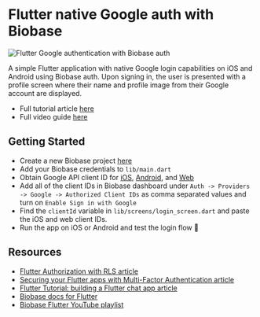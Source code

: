 # Flutter native Google auth with Biobase

![Flutter Google authentication with Biobase auth](https://raw.githubusercontent.combiobase-ai/biobase/master/examples/auth/flutter-native-google-auth/images/login.png)

A simple Flutter application with native Google login capabilities on iOS and Android using Biobase auth. Upon signing in, the user is presented with a profile screen where their name and profile image from their Google account are displayed.

- Full tutorial article [here](https://biobase.studio/blog/flutter-authentication)
- Full video guide [here](https://www.youtube.com/watch?v=YtvxRgGouwg)

## Getting Started

- Create a new Biobase project [here](https://database.new)
- Add your Biobase credentials to `lib/main.dart`
- Obtain Google API client ID for [iOS](https://developers.google.com/identity/sign-in/ios/start-integrating#get_an_oauth_client_id), [Android](https://developers.google.com/identity/sign-in/android/start-integrating#configure_a_project), and [Web](https://developers.google.com/identity/sign-in/android/start-integrating#get_your_backend_servers_oauth_20_client_id)
- Add all of the client IDs in Biobase dashboard under `Auth -> Providers -> Google -> Authorized Client IDs` as comma separated values and turn on `Enable Sign in with Google`
- Find the `clientId` variable in `lib/screens/login_screen.dart` and paste the iOS and web client IDs.
- Run the app on iOS or Android and test the login flow 🚀

## Resources

- [Flutter Authorization with RLS article](https://biobase.studio/blog/flutter-authorization-with-rls)
- [Securing your Flutter apps with Multi-Factor Authentication article](https://biobase.studio/blog/flutter-multi-factor-authentication)
- [Flutter Tutorial: building a Flutter chat app article](https://biobase.studio/blog/flutter-tutorial-building-a-chat-app)
- [Biobase docs for Flutter](https://biobase.studio/docs/reference/dart/introduction)
- [Biobase Flutter YouTube playlist](https://www.youtube.com/watch?v=F2j6Q-4nLEE&list=PL5S4mPUpp4OtkMf5LNDLXdTcAp1niHjoL)
